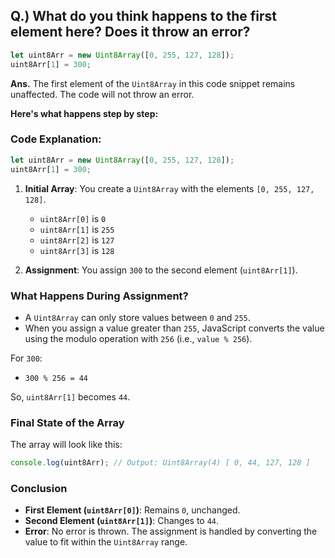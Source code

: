 ## Q.) What do you think happens to the first element here? Does it throw an error?

```js
let uint8Arr = new Uint8Array([0, 255, 127, 128]);
uint8Arr[1] = 300;
```

**Ans.** The first element of the `Uint8Array` in this code snippet remains unaffected. The code will not throw an error.

**Here's what happens step by step:**

### Code Explanation:

```js
let uint8Arr = new Uint8Array([0, 255, 127, 128]);
uint8Arr[1] = 300;
```

1. **Initial Array**: You create a `Uint8Array` with the elements `[0, 255, 127, 128]`.
   - `uint8Arr[0]` is `0`
   - `uint8Arr[1]` is `255`
   - `uint8Arr[2]` is `127`
   - `uint8Arr[3]` is `128`

2. **Assignment**: You assign `300` to the second element (`uint8Arr[1]`).

### What Happens During Assignment?
- A `Uint8Array` can only store values between `0` and `255`.
- When you assign a value greater than `255`, JavaScript converts the value using the modulo operation with `256` (i.e., `value % 256`).

For `300`:
- `300 % 256 = 44`

So, `uint8Arr[1]` becomes `44`.

### Final State of the Array
The array will look like this:

```js
console.log(uint8Arr); // Output: Uint8Array(4) [ 0, 44, 127, 128 ]
```

### Conclusion
- **First Element (`uint8Arr[0]`)**: Remains `0`, unchanged.
- **Second Element (`uint8Arr[1]`)**: Changes to `44`.
- **Error**: No error is thrown. The assignment is handled by converting the value to fit within the `Uint8Array` range.